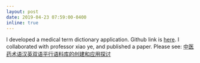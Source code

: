 ```yaml
---
layout: post
date: 2019-04-23 07:59:00-0400
inline: true
---
```


I developed a medical term dictionary application. Github link is [here](https://github.com/TongLing/MedicalTermsDicMaster). I collaborated with professor xiao ye, and published a paper. Please see: [中医药术语汉英双语平行语料库的创建和应用探讨](https://image.hanspub.org/Html/16-2910505_29837.htm)

